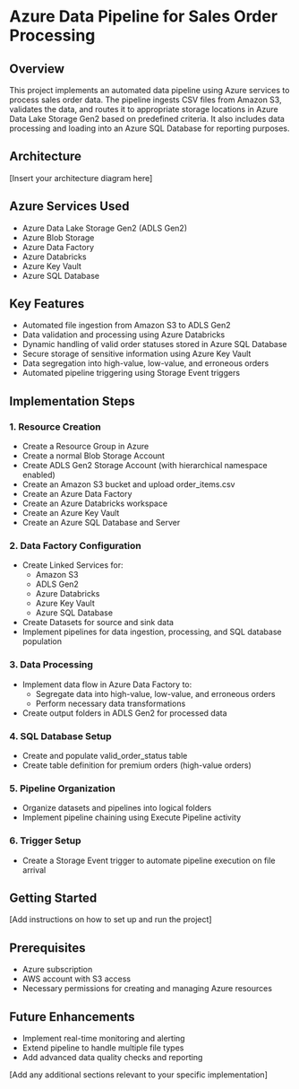 # Azure Data Pipeline for Sales Order Processing

## Overview
This project implements an automated data pipeline using Azure services to process sales order data. The pipeline ingests CSV files from Amazon S3, validates the data, and routes it to appropriate storage locations in Azure Data Lake Storage Gen2 based on predefined criteria. It also includes data processing and loading into an Azure SQL Database for reporting purposes.

## Architecture
[Insert your architecture diagram here]

## Azure Services Used
- Azure Data Lake Storage Gen2 (ADLS Gen2)
- Azure Blob Storage
- Azure Data Factory
- Azure Databricks
- Azure Key Vault
- Azure SQL Database

## Key Features
- Automated file ingestion from Amazon S3 to ADLS Gen2
- Data validation and processing using Azure Databricks
- Dynamic handling of valid order statuses stored in Azure SQL Database
- Secure storage of sensitive information using Azure Key Vault
- Data segregation into high-value, low-value, and erroneous orders
- Automated pipeline triggering using Storage Event triggers

## Implementation Steps

### 1. Resource Creation
- Create a Resource Group in Azure
- Create a normal Blob Storage Account
- Create ADLS Gen2 Storage Account (with hierarchical namespace enabled)
- Create an Amazon S3 bucket and upload order_items.csv
- Create an Azure Data Factory
- Create an Azure Databricks workspace
- Create an Azure Key Vault
- Create an Azure SQL Database and Server

### 2. Data Factory Configuration
- Create Linked Services for:
  - Amazon S3
  - ADLS Gen2
  - Azure Databricks
  - Azure Key Vault
  - Azure SQL Database
- Create Datasets for source and sink data
- Implement pipelines for data ingestion, processing, and SQL database population

### 3. Data Processing
- Implement data flow in Azure Data Factory to:
  - Segregate data into high-value, low-value, and erroneous orders
  - Perform necessary data transformations
- Create output folders in ADLS Gen2 for processed data

### 4. SQL Database Setup
- Create and populate valid_order_status table
- Create table definition for premium orders (high-value orders)

### 5. Pipeline Organization
- Organize datasets and pipelines into logical folders
- Implement pipeline chaining using Execute Pipeline activity

### 6. Trigger Setup
- Create a Storage Event trigger to automate pipeline execution on file arrival

## Getting Started
[Add instructions on how to set up and run the project]

## Prerequisites
- Azure subscription
- AWS account with S3 access
- Necessary permissions for creating and managing Azure resources

## Future Enhancements
- Implement real-time monitoring and alerting
- Extend pipeline to handle multiple file types
- Add advanced data quality checks and reporting

[Add any additional sections relevant to your specific implementation]
